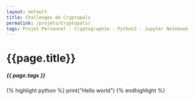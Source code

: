 ```yaml
---
layout: default
title: Challenges de Cryptopals
permalink: /projets/Cryptopals/
tags: Projet Personnel - Cryptographie - Python3 - Jupyter Notebook
---
```


# {{page.title}}

<div class="tags mx-auto"><h5>{{ page.tags }}</h5></div>

{% highlight python %}
print("Hello world")
{% endhighlight %}
